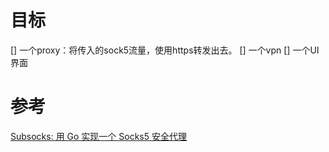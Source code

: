 # 目标

[] 一个proxy：将传入的sock5流量，使用https转发出去。
[] 一个vpn
[] 一个UI界面

# 参考

[Subsocks: 用 Go 实现一个 Socks5 安全代理](https://luyuhuang.tech/2020/12/02/subsocks.html)